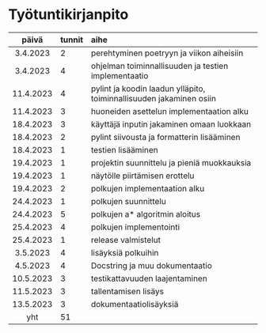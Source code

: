 # Työtuntikirjanpito

|   päivä   | tunnit | aihe                                                                |
| :-------: | :----- | :------------------------------------------------------------------ |
| 3.4.2023  | 2      | perehtyminen poetryyn ja viikon aiheisiin                           |
| 3.4.2023  | 4      | ohjelman toiminnallisuuden ja testien implementaatio                |
| 11.4.2023 | 4      | pylint ja koodin laadun ylläpito, toiminnallisuuden jakaminen osiin |
| 11.4.2023 | 3      | huoneiden asettelun implementaation alku                            |
| 18.4.2023 | 3      | käyttäjä inputin jakaminen omaan luokkaan                           |
| 18.4.2023 | 2      | pylint siivousta ja formatterin lisääminen                          |
| 18.4.2023 | 1      | testien lisääminen                                                  |
| 19.4.2023 | 1      | projektin suunnittelu ja pieniä muokkauksia                         |
| 19.4.2023 | 1      | näytölle piirtämisen erottelu                                       |
| 19.4.2023 | 2      | polkujen implementaation alku                                       |
| 24.4.2023 | 1      | polkujen suunnittelu                                                |
| 24.4.2023 | 5      | polkujen a* algoritmin aloitus                                      |
| 25.4.2023 | 4      | polkujen implementointi                                             |
| 25.4.2023 | 1      | release valmistelut                                                 |
| 3.5.2023  | 4      | lisäyksiä polkuihin                                                 |
| 4.5.2023  | 4      | Docstring ja muu dokumentaatio                                      |
| 10.5.2023 | 3      | testikattavuuden laajentaminen                                      |
| 11.5.2023 | 3      | tallentamisen lisäys                                                |
| 13.5.2023 | 3      | dokumentaatiolisäyksiä                                              |
|    yht    | 51     |                                                                     |
